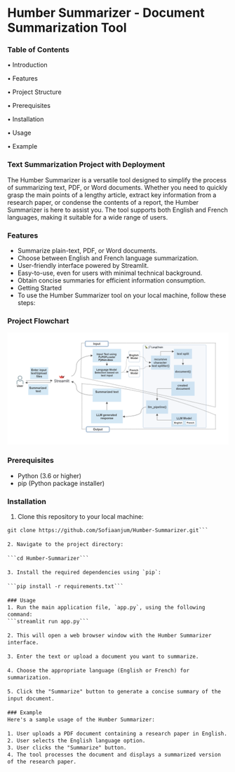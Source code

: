 # Humber Summarizer - Document Summarization Tool

### Table of Contents
•	Introduction

•	Features

•	Project Structure

•	Prerequisites

•	Installation

•	Usage

•	Example


### Text Summarization Project with Deployment
The Humber Summarizer is a versatile tool designed to simplify the process of summarizing text, PDF, or Word documents. Whether you need to quickly grasp the main points of a lengthy article, extract key information from a research paper, or condense the contents of a report, the Humber Summarizer is here to assist you. The tool supports both English and French languages, making it suitable for a wide range of users.

### Features
- Summarize plain-text, PDF, or Word documents.
- Choose between English and French language summarization.
- User-friendly interface powered by Streamlit.
- Easy-to-use, even for users with minimal technical background.
- Obtain concise summaries for efficient information consumption.
- Getting Started
- To use the Humber Summarizer tool on your local machine, follow these steps:

### Project Flowchart
![Alt text](https://github.com/Sofiaanjum/Humber-Summarizer/blob/main/flowchart.png)


### Prerequisites
- Python (3.6 or higher)
- pip (Python package installer)

### Installation
1. Clone this repository to your local machine:
   
```
git clone https://github.com/Sofiaanjum/Humber-Summarizer.git```

2. Navigate to the project directory:

```cd Humber-Summarizer```

3. Install the required dependencies using `pip`:

```pip install -r requirements.txt```

### Usage
1. Run the main application file, `app.py`, using the following command:
```streamlit run app.py```

2. This will open a web browser window with the Humber Summarizer interface.

3. Enter the text or upload a document you want to summarize.

4. Choose the appropriate language (English or French) for summarization.

5. Click the "Summarize" button to generate a concise summary of the input document.

### Example
Here's a sample usage of the Humber Summarizer:

1. User uploads a PDF document containing a research paper in English.
2. User selects the English language option.
3. User clicks the "Summarize" button.
4. The tool processes the document and displays a summarized version of the research paper.
